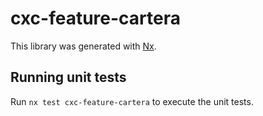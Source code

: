 # cxc-feature-cartera

This library was generated with [Nx](https://nx.dev).

## Running unit tests

Run `nx test cxc-feature-cartera` to execute the unit tests.
